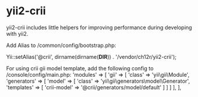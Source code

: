 yii2-crii
====

yii2-crii includes little helpers for improving performance during developing with yii2.

Add Alias to /common/config/bootstrap.php:

 Yii::setAlias('@crii', dirname(dirname(__DIR__)) . '/vendor/ch12r/yii2-crii');

For using crii gii model template, add the following config to /console/config/main.php:
 'modules' => [
     'gii' => [
         'class'      => 'yii\gii\Module',
         'generators' => [
             'model'   => [
                 'class'     => 'yii\gii\generators\model\Generator',
                 'templates' => [
                     'crii-model' => '@crii/generators/model/default'
                 ]
             ]
         ]
     ],
 ],

